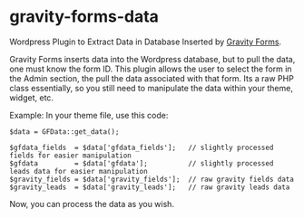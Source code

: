 gravity-forms-data
==================

Wordpress Plugin to Extract Data in Database Inserted by [Gravity Forms](http://www.gravityforms.com/). 

Gravity Forms inserts data into the Wordpress database, but to pull the data, one must know the form ID. 
This plugin allows the user to select the form in the Admin section, the pull the data associated with 
that form. Its a raw PHP class essentially, so you still need to manipulate the data within your theme, 
widget, etc.

Example:
In your theme file, use this code:

    $data = GFData::get_data();
    
    $gfdata_fields  = $data['gfdata_fields'];   // slightly processed fields for easier manipulation
    $gfdata         = $data['gfdata'];          // slightly processed leads data for easier manipulation
    $gravity_fields = $data['gravity_fields'];  // raw gravity fields data
    $gravity_leads  = $data['gravity_leads'];   // raw gravity leads data
    
Now, you can process the data as you wish.
